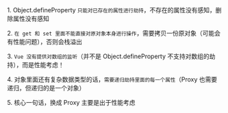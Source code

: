 1\. Object.defineProperty `只能对已存在的属性进行劫持`，不存在的属性没有感知，删除属性没有感知

2\. `在 get 和 set 里面不能直接对原对象本身进行操作`，需要拷贝一份原对象（可能会有性能问题），否则会栈溢出

3\. `Vue 没有提供对数组的监听`（并不是 Object.defineProperty 不支持对数组的劫持），而是性能考虑！

4\. 对象里面还有复杂数据类型的话，`需要递归劫持里面的每一个属性`（Proxy 也需要递归，但递归的是一个对象）

5\. 核心一句话，换成 Proxy 主要是出于性能考虑